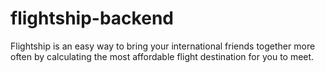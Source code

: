 # flightship-backend
Flightship is an easy way to bring your international friends together more often by calculating the most affordable flight destination for you to meet.
